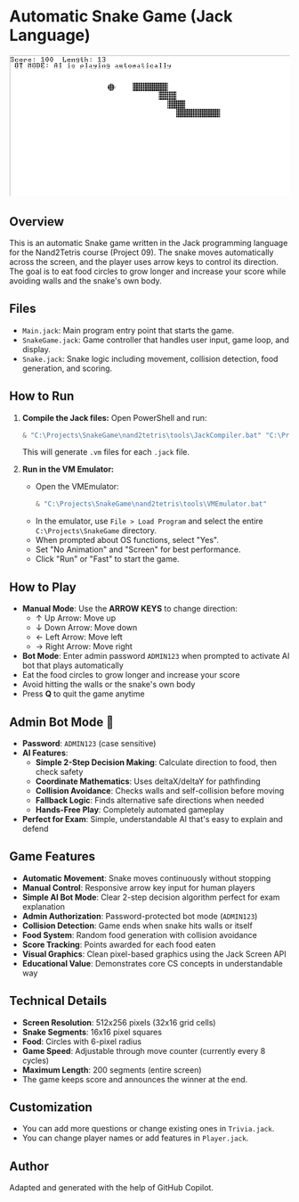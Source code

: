 # Automatic Snake Game (Jack Language)

![playing in bot mode](Score100.png)

## Overview
This is an automatic Snake game written in the Jack programming language for the Nand2Tetris course (Project 09). The snake moves automatically across the screen, and the player uses arrow keys to control its direction. The goal is to eat food circles to grow longer and increase your score while avoiding walls and the snake's own body.

## Files
- `Main.jack`: Main program entry point that starts the game.
- `SnakeGame.jack`: Game controller that handles user input, game loop, and display.
- `Snake.jack`: Snake logic including movement, collision detection, food generation, and scoring.

## How to Run
1. **Compile the Jack files:**
   Open PowerShell and run:
   ```powershell
   & "C:\Projects\SnakeGame\nand2tetris\tools\JackCompiler.bat" "C:\Projects\SnakeGame"
   ```
   This will generate `.vm` files for each `.jack` file.

2. **Run in the VM Emulator:**
   - Open the VMEmulator:
     ```powershell
     & "C:\Projects\SnakeGame\nand2tetris\tools\VMEmulator.bat"
     ```
   - In the emulator, use `File > Load Program` and select the entire `C:\Projects\SnakeGame` directory.
   - When prompted about OS functions, select "Yes".
   - Set "No Animation" and "Screen" for best performance.
   - Click "Run" or "Fast" to start the game.

## How to Play
- **Manual Mode**: Use the **ARROW KEYS** to change direction:
  - ↑ Up Arrow: Move up
  - ↓ Down Arrow: Move down  
  - ← Left Arrow: Move left
  - → Right Arrow: Move right
- **Bot Mode**: Enter admin password `ADMIN123` when prompted to activate AI bot that plays automatically
- Eat the food circles to grow longer and increase your score
- Avoid hitting the walls or the snake's own body
- Press **Q** to quit the game anytime

## Admin Bot Mode 🤖
- **Password**: `ADMIN123` (case sensitive)
- **AI Features**: 
  - **Simple 2-Step Decision Making**: Calculate direction to food, then check safety
  - **Coordinate Mathematics**: Uses deltaX/deltaY for pathfinding
  - **Collision Avoidance**: Checks walls and self-collision before moving
  - **Fallback Logic**: Finds alternative safe directions when needed
  - **Hands-Free Play**: Completely automated gameplay
- **Perfect for Exam**: Simple, understandable AI that's easy to explain and defend

## Game Features
- **Automatic Movement**: Snake moves continuously without stopping
- **Manual Control**: Responsive arrow key input for human players
- **Simple AI Bot Mode**: Clear 2-step decision algorithm perfect for exam explanation
- **Admin Authorization**: Password-protected bot mode (`ADMIN123`)
- **Collision Detection**: Game ends when snake hits walls or itself  
- **Food System**: Random food generation with collision avoidance
- **Score Tracking**: Points awarded for each food eaten
- **Visual Graphics**: Clean pixel-based graphics using the Jack Screen API
- **Educational Value**: Demonstrates core CS concepts in understandable way

## Technical Details
- **Screen Resolution**: 512x256 pixels (32x16 grid cells)
- **Snake Segments**: 16x16 pixel squares
- **Food**: Circles with 6-pixel radius
- **Game Speed**: Adjustable through move counter (currently every 8 cycles)
- **Maximum Length**: 200 segments (entire screen)
- The game keeps score and announces the winner at the end.

## Customization
- You can add more questions or change existing ones in `Trivia.jack`.
- You can change player names or add features in `Player.jack`.

## Author
Adapted and generated with the help of GitHub Copilot.
